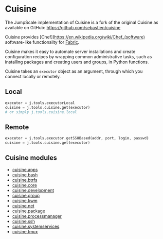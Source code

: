 # Cuisine

The JumpScale implementation of Cuisine is a fork of the original Cuisine as available on GitHub: <https://github.com/sebastien/cuisine>

Cuisine provides [Chef](https://en.wikipedia.org/wiki/Chef_(software) software-like functionality for [Fabric](http://www.fabfile.org/).

Cuisine makes it easy to automate server installations and create configuration recipes by wrapping common administrative tasks, such as installing packages and creating users and groups, in Python functions.

Cuisine takes an `executor` object as an argument, through which you connect locally or remotely.

## Local

```python
executor = j.tools.executorLocal
cuisine = j.tools.cuisine.get(executor)
# or simply j.tools.cuisine.local
```

## Remote

```python
executor = j.tools.executor.getSSHBased(addr, port, login, passwd)
cuisine = j.tools.cuisine.get(executor)
```

## Cuisine modules
- [cuisine.apps](cuisine.apps.md)
- [cuisine.bash](cuisine.bash.md)
- [cuisine.btrfs](cuisine.btrfs.md)
- [cuisine.core](cuisine.core.md)
- [cuisine.development](cuisine.development.md)
- [cuisine.group](cuisine.group.md)
- [cuisine.kwm](cuisine.kvm.md)
- [cuisine.net](cuisine.net.md)
- [cuisine.package](cuisine.package.md)
- [cuisine.processmanager](cuisine.processmanager.md)
- [cuisine.ssh](cuisine.ssh.md)
- [cuisine.systemservices](cuisine.systemservices.md)
- [cuisine.tmux](cuisine.tmux.md)
